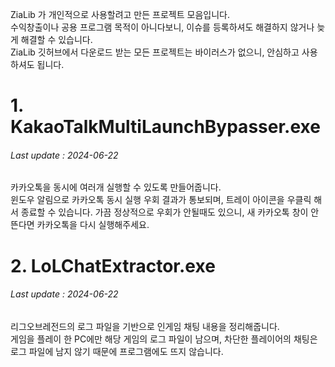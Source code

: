 ZiaLib 가 개인적으로 사용할려고 만든 프로젝트 모음입니다.<br>
수익창출이나 공용 프로그램 목적이 아니다보니, 이슈를 등록하셔도 해결하지 않거나 늦게 해결할 수 있습니다.<br>
ZiaLib 깃허브에서 다운로드 받는 모든 프로젝트는 바이러스가 없으니, 안심하고 사용하셔도 됩니다.

<h1>1. KakaoTalkMultiLaunchBypasser.exe</h1><h6>Last update : 2024-06-22</h6>
   카카오톡을 동시에 여러개 실행할 수 있도록 만들어줍니다.<br>
   윈도우 알림으로 카카오톡 동시 실행 우회 결과가 통보되며, 트레이 아이콘을 우클릭 해서 종료할 수 있습니다.
   가끔 정상적으로 우회가 안될때도 있으니, 새 카카오톡 창이 안뜬다면 카카오톡을 다시 실행해주세요.

<h1>2. LoLChatExtractor.exe</h1><h6>Last update : 2024-06-22</h6>
   리그오브레전드의 로그 파일을 기반으로 인게임 채팅 내용을 정리해줍니다.<br>
   게임을 플레이 한 PC에만 해당 게임의 로그 파일이 남으며, 차단한 플레이어의 채팅은 로그 파일에 남지 않기 때문에 프로그램에도 뜨지 않습니다.
